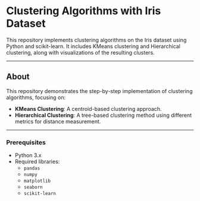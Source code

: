 # Clustering Algorithms with Iris Dataset
This repository implements clustering algorithms on the Iris dataset using Python and scikit-learn. It includes KMeans clustering and Hierarchical clustering, along with visualizations of the resulting clusters.

---

## About

This repository demonstrates the step-by-step implementation of clustering algorithms, focusing on:
- **KMeans Clustering**: A centroid-based clustering approach.
- **Hierarchical Clustering**: A tree-based clustering method using different metrics for distance measurement.


---

### Prerequisites
- Python 3.x
- Required libraries:
  - `pandas`
  - `numpy`
  - `matplotlib`
  - `seaborn`
  - `scikit-learn`
